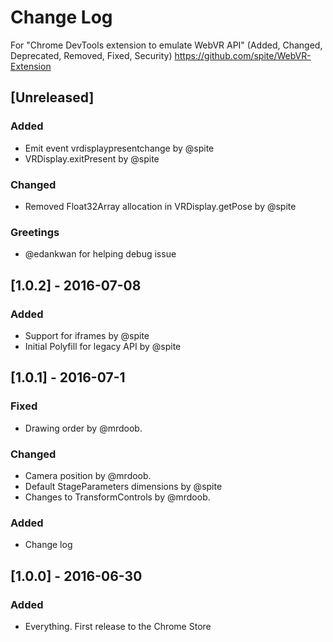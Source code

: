 # Change Log
For "Chrome DevTools extension to emulate WebVR API"
(Added, Changed, Deprecated, Removed, Fixed, Security)
https://github.com/spite/WebVR-Extension

## [Unreleased]
### Added
- Emit event vrdisplaypresentchange by @spite
- VRDisplay.exitPresent by @spite

### Changed
- Removed Float32Array allocation in VRDisplay.getPose by @spite

### Greetings
- @edankwan for helping debug issue

## [1.0.2] - 2016-07-08
### Added
- Support for iframes by @spite
- Initial Polyfill for legacy API by @spite

## [1.0.1] - 2016-07-1
### Fixed
- Drawing order by @mrdoob.

### Changed
- Camera position by @mrdoob.
- Default StageParameters dimensions by @spite
- Changes to TransformControls by @mrdoob.

### Added
- Change log

## [1.0.0] - 2016-06-30
### Added
- Everything. First release to the Chrome Store
